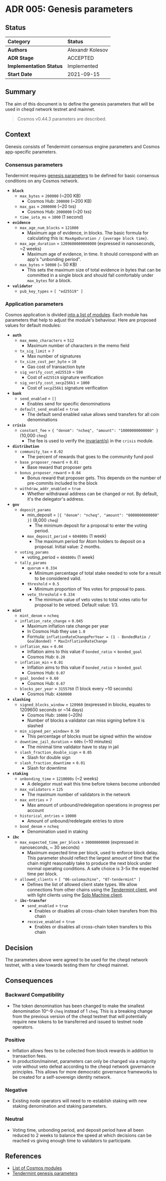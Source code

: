 # ADR 005: Genesis parameters

## Status

| Category | Status |
| :--- | :--- |
| **Authors** | Alexandr Kolesov |
| **ADR Stage** | ACCEPTED |
| **Implementation Status** | Implemented |
| **Start Date** | 2021-09-15 |

## Summary

The aim of this document is to define the genesis parameters that will be used in cheqd network testnet and mainnet.

> Cosmos v0.44.3 parameters are described.

## Context

Genesis consists of Tendermint consensus engine parameters and Cosmos app-specific parameters.

### Consensus parameters

Tendermint requires [genesis parameters](https://docs.tendermint.com/master/tendermint-core/using-tendermint.html#genesis) to be defined for basic consensus conditions on any Cosmos network.

* **`block`**
  * `max_bytes` = `200000` \(~200 KB\)
    * Cosmos Hub: `200000` \(~200 KB\)
  * `max_gas` = `2000000` \(~20 txs\)
    * Cosmos Hub: `2000000` \(~20 txs\)
  * `time_iota_ms` = `1000` (1 second)
* **`evidence`**
  * `max_age_num_blocks` = `121000`
    * Maximum age of evidence, in blocks. The basic formula for calculating this is: `MaxAgeDuration / {average block time}`.
  * `max_age_duration` = `1209600000000000` (expressed in nanoseconds, ~2 weeks)
    * Maximum age of evidence, in time. It should correspond with an app's "unbonding period".
  * `max_bytes` = `50000` (~ 50 KB)
    * This sets the maximum size of total evidence in bytes that can be committed in a single block and should fall comfortably under `max_bytes` for a block.
* **`validator`**
  * `pub_key_types` = `[ "ed25519" ]`

### Application parameters

Cosmos application is divided [into a list of modules](https://docs.cosmos.network/v0.44/modules/). Each module has parameters that help to adjust the module's behaviour. Here are proposed values for default modules:

* **`auth`**
  * `max_memo_characters` = `512`
    * Maximum number of characters in the memo field
  * `tx_sig_limit` = `7`
    * Max number of signatures
  * `tx_size_cost_per_byte` = `10`
    * Gas cost of transaction byte
  * `sig_verify_cost_ed25519` = `590`
    * Cost of `ed25519` signature verification
  * `sig_verify_cost_secp256k1` = `1000`
    * Cost of `secp256k1` signature verification
* **`bank`**
  * `send_enabled` = `[]`
    * Enables send for specific denominations
  * `default_send_enabled` = `true`
    * The default send enabled value allows send transfers for all coin denominations
* **`crisis`**
  * `constant_fee` = `{ "denom": "ncheq", "amount": "10000000000000" }` \(10,000 `cheq`\)
    * The fee is used to verify the [invariant\(s\)](https://docs.cosmos.network/v0.44/building-modules/invariants.html) in the `crisis` module.
* **`distribution`**
  * `community_tax` = `0.02`
    * The percent of rewards that goes to the community fund pool
  * `base_proposer_reward` = `0.01`
    * Base reward that proposer gets
  * `bonus_proposer_reward` = `0.04`
    * Bonus reward that proposer gets. This depends on the number of pre-commits included to the block
  * `withdraw_addr_enabled` = `true`
    * Whether withdrawal address can be changed or not. By default, it's the delegator's address.
* **`gov`**
  * `deposit_params`
    * min\_deposit = `[{ "denom": "ncheq", "amount": "8000000000000" }]` \(8,000 `cheq`\)
      * The minimum deposit for a proposal to enter the voting period.
    * `max_deposit_period` = `604800s` \(1 week\)
      * The maximum period for Atom holders to deposit on a proposal. Initial value: 2 months.
  * `voting_params`
    * voting\_period = `604800s` \(1 week\)
  * `tally_params`
    * `quorum` = `0.334`
      * Minimum percentage of total stake needed to vote for a result to be considered valid.
    * `threshold` = `0.5`
      * Minimum proportion of Yes votes for proposal to pass.
    * `veto_threshold` = `0.334`
      * The minimum value of veto votes to total votes ratio for proposal to be vetoed. Default value: 1/3.
* **`mint`**
  * `mint_denom` = `ncheq`
  * `inflation_rate_change` = `0.045`
    * Maximum inflation rate change per year
    * In Cosmos Hub they use `1.0`
    * Formula: `inflationRateChangePerYear = (1 - BondedRatio / GoalBonded) * MaxInflationRateChange`
  * `inflation_max` = `0.04`
    * Inflation aims to this value if `bonded_ratio` < `bonded_goal`
    * Cosmos Hub: `0.20`
  * `inflation_min` = `0.01`
    * Inflation aims to this value if `bonded_ratio` > `bonded_goal`
    * Cosmos Hub: `0.07`
  * `goal_bonded` = `0.60`
    * Cosmos Hub: `0.67`
  * `blocks_per_year` = `3155760` (1 block every ~10 seconds)
    * Cosmos Hub: `4360000`
* **`slashing`**
  * `signed_blocks_window` = `120960` (expressed in blocks, equates to 1209600 seconds or ~14 days)
    * Cosmos Hub: `10000` \(~20h\)
    * Number of blocks a validator can miss signing before it is slashed
  * `min_signed_per_window`= `0.50`
    * This percentage of blocks must be signed within the window
  * `downtime_jail_duration` = `600s` (~10 minutes)
    * The minimal time validator have to stay in jail
  * `slash_fraction_double_sign` = `0.05`
    * Slash for double sign
  * `slash_fraction_downtime` = `0.01`
    * Slash for downtime
* **`staking`**
  * `unbonding_time` = `1210000s` (~2 weeks)
    * A delegator must wait this time before tokens become unbonded
  * `max_validators` = `125`
    * The maximum number of validators in the network
  * `max_entries` = `7`
    * Max amount of unbound/redelegation operations in progress per account
  * `historical_entries` = `10000`
    * Amount of unbound/redelegate entries to store
  * `bond_denom` = `ncheq`
    * Denomination used in staking
*  **`ibc`**
     * `max_expected_time_per_block` = `30000000000` (expressed in nanoseconds, ~ 30 seconds)
       * Maximum expected time per block, used to enforce block delay. This parameter should reflect the largest amount of time that the chain might reasonably take to produce the next block under normal operating conditions. A safe choice is 3-5x the expected time per block.
     * `allowed_clients` = `[ "06-solomachine", "07-tendermint" ]`
       * Defines the list of allowed client state types. We allow connections from other chains using the [Tendermint client](https://github.com/cosmos/ibc-go/blob/main/modules/light-clients/07-tendermint), and with light clients using the [Solo Machine client](https://github.com/cosmos/ibc-go/blob/main/modules/light-clients/06-solomachine).
   * **`ibc-transfer`**
     * `send_enabled` = `true`
       * Enables or disables all cross-chain token transfers from this chain
     * `receive_enabled` = `true`
       * Enables or disables all cross-chain token transfers to this chain

## Decision

The parameters above were agreed to be used for the cheqd network testnet, with a view towards testing them for cheqd mainnet.

## Consequences

### Backward Compatibility

* The token denomination has been changed to make the smallest denomination 10^-9 `cheq` instead of 1 `cheq`. This is a breaking change from the previous version of the cheqd testnet that will potentially require new tokens to be transferred and issued to testnet node operators.

### Positive

* Inflation allows fees to be collected from block rewards in addition to transaction fees.
* In production/mainnet, parameters can only be changed via a majority vote without veto defeat according to the cheqd network governance principles. This allows for more democratic governance frameworks to be created for a self-sovereign identity network.

### Negative

* Existing node operators will need to re-establish staking with new staking denomination and staking parameters.

### Neutral

* Voting time, unbonding period, and deposit period have all been reduced to 2 weeks to balance the speed at which decisions can be reached vs giving enough time to validators to participate.

## References

* [List of Cosmos modules](https://docs.cosmos.network/v0.44/modules/)
* [Tendermint genesis parameters](https://docs.tendermint.com/master/tendermint-core/using-tendermint.html#genesis)

